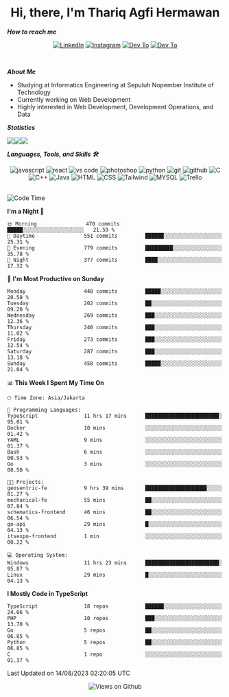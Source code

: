 <div align="center">
  <h1>Hi, there, I'm Thariq Agfi Hermawan</h1>
</div>


***How to reach me***
<p align='center'>
   <a href="https://www.linkedin.com/in/thariqagfihermawan" target="_blank"><img src="https://img.shields.io/badge/LinkedIn-0077B5?style=for-the-badge&logo=linkedin&logoColor=white" alt="LinkedIn"></a>
   <a href="https://www.instagram.com/thoriqagfi" target="_blank"><img src="https://img.shields.io/badge/Instagram-E4405F?style=for-the-badge&logo=instagram&logoColor=white" alt="Instagram"></a>
   <a href="https://medium.com/@thoriq.aghfi60" target="_blank"><img src="https://img.shields.io/badge/Medium-12100E?style=for-the-badge&logo=medium&logoColor=white" alt="Dev To"></a>
   <a href="https://linktr.ee/thoriqagfi" target="_blank"><img src="https://img.shields.io/badge/linktree-1de9b6?style=for-the-badge&logo=linktree&logoColor=white" alt="Dev To"></a>
</p>

<br>

***About Me***
- Studying at Informatics Engineering at Sepuluh Nopember Institute of Technology
- Currently working on Web Development
- Highly interested in Web Development, Development Operations, and Data

***Statistics***

<!-- [![GitHub Streak](http://github-readme-streak-stats.herokuapp.com?user=thoriqagfi&theme=dark)](https://git.io/streak-stats) -->

<div align="center">
  <div style="display: flex;">
    <img src="http://github-readme-streak-stats.herokuapp.com?user=thoriqagfi&theme=chartreuse-dark"/>
    <img src="https://github-readme-stats.vercel.app/api/top-langs/?username=thoriqagfi&layout=compact&&theme=chartreuse-dark&langs_count=8)](https://github.com/thoriqagfi"/>
    <img src="https://github-readme-stats.vercel.app/api?username=thoriqagfi&show_icons=true&theme=chartreuse-dark"/>
  </div>
</div>

<!-- [![Top Langs](https://github-readme-stats.vercel.app/api/top-langs/?username=thoriqagfi&layout=compact&&theme=chartreuse-dark&langs_count=8)](https://github.com/thoriqagfi)
< ![Agfi's GitHub stats](https://github-readme-stats.vercel.app/api?username=thoriqagfi&show_icons=true&theme=chartreuse-dark) -->

***Languages, Tools, and Skills 🛠***

  <div align="center">
    <img src="https://img.shields.io/badge/JavaScript-F7DF1E?style=for-the-badge&logo=javascript&logoColor=black" alt="javascript" />
    <img src="https://img.shields.io/badge/React-61DAFB?style=for-the-badge&logo=react&logoColor=black" alt="react" />
    <img src="https://img.shields.io/badge/vs%20code-007ACC?style=for-the-badge&logo=visual%20studio%20code&logoColor=white" alt="vs code" />
    <img src="https://img.shields.io/badge/adobe%20photoshop-31A8FF?style=for-the-badge&logo=adobe%20photoshop&logoColor=white" alt="photoshop" />
    <img src="https://img.shields.io/badge/python-3776AB?style=for-the-badge&logo=python&logoColor=white" alt="python" />
    <img src="https://img.shields.io/badge/Git-F05032?style=for-the-badge&logo=git&logoColor=white" alt="git" />
    <img src="https://img.shields.io/badge/GitHub-100000?style=for-the-badge&logo=github&logoColor=white" alt="github" />
    <img src="https://img.shields.io/badge/c-%2300599C.svg?style=for-the-badge&logo=c&logoColor=white" alt="C" />
    <img src="https://img.shields.io/badge/c++-%2300599C.svg?style=for-the-badge&logo=c%2B%2B&logoColor=white" alt="C++" />
    <img src="https://img.shields.io/badge/Java-ED8B00?style=for-the-badge&logo=java&logoColor=white" alt="Java"/>
    <img src="https://img.shields.io/badge/HTML5-E34F26?style=for-the-badge&logo=html5&logoColor=white" alt="HTML" />
    <img src="https://img.shields.io/badge/CSS-239120?&style=for-the-badge&logo=css3&logoColor=white" alt ="CSS" />
    <img src="https://img.shields.io/badge/tailwindcss-%2338B2AC.svg?style=for-the-badge&logo=tailwind-css&logoColor=white" alt="Tailwind" />
    <img src="https://img.shields.io/badge/MySQL-00000F?style=for-the-badge&logo=mysql&logoColor=white" alt="MYSQL" />
    <img src="https://img.shields.io/badge/Trello-%23026AA7.svg?style=for-the-badge&logo=Trello&logoColor=white" alt="Trello" />
  </div><br>

<!--START_SECTION:waka-->
![Code Time](http://img.shields.io/badge/Code%20Time-616%20hrs%2059%20mins-blue)

**I'm a Night 🦉** 

```text
🌞 Morning                470 commits         █████░░░░░░░░░░░░░░░░░░░░   21.59 % 
🌆 Daytime                551 commits         ██████░░░░░░░░░░░░░░░░░░░   25.31 % 
🌃 Evening                779 commits         █████████░░░░░░░░░░░░░░░░   35.78 % 
🌙 Night                  377 commits         ████░░░░░░░░░░░░░░░░░░░░░   17.32 % 
```
📅 **I'm Most Productive on Sunday** 

```text
Monday                   448 commits         █████░░░░░░░░░░░░░░░░░░░░   20.58 % 
Tuesday                  202 commits         ██░░░░░░░░░░░░░░░░░░░░░░░   09.28 % 
Wednesday                269 commits         ███░░░░░░░░░░░░░░░░░░░░░░   12.36 % 
Thursday                 240 commits         ███░░░░░░░░░░░░░░░░░░░░░░   11.02 % 
Friday                   273 commits         ███░░░░░░░░░░░░░░░░░░░░░░   12.54 % 
Saturday                 287 commits         ███░░░░░░░░░░░░░░░░░░░░░░   13.18 % 
Sunday                   458 commits         █████░░░░░░░░░░░░░░░░░░░░   21.04 % 
```


📊 **This Week I Spent My Time On** 

```text
🕑︎ Time Zone: Asia/Jakarta

💬 Programming Languages: 
TypeScript               11 hrs 17 mins      ████████████████████████░   95.01 % 
Docker                   10 mins             ░░░░░░░░░░░░░░░░░░░░░░░░░   01.42 % 
YAML                     9 mins              ░░░░░░░░░░░░░░░░░░░░░░░░░   01.37 % 
Bash                     6 mins              ░░░░░░░░░░░░░░░░░░░░░░░░░   00.93 % 
Go                       3 mins              ░░░░░░░░░░░░░░░░░░░░░░░░░   00.50 % 

🐱‍💻 Projects: 
geosentric-fe            9 hrs 39 mins       ████████████████████░░░░░   81.27 % 
mechanical-fe            55 mins             ██░░░░░░░░░░░░░░░░░░░░░░░   07.84 % 
schematics-frontend      46 mins             ██░░░░░░░░░░░░░░░░░░░░░░░   06.54 % 
go-api                   29 mins             █░░░░░░░░░░░░░░░░░░░░░░░░   04.13 % 
itsexpo-frontend         1 min               ░░░░░░░░░░░░░░░░░░░░░░░░░   00.22 % 

💻 Operating System: 
Windows                  11 hrs 23 mins      ████████████████████████░   95.87 % 
Linux                    29 mins             █░░░░░░░░░░░░░░░░░░░░░░░░   04.13 % 
```

**I Mostly Code in TypeScript** 

```text
TypeScript               18 repos            ██████░░░░░░░░░░░░░░░░░░░   24.66 % 
PHP                      10 repos            ███░░░░░░░░░░░░░░░░░░░░░░   13.70 % 
Go                       5 repos             ██░░░░░░░░░░░░░░░░░░░░░░░   06.85 % 
Python                   5 repos             ██░░░░░░░░░░░░░░░░░░░░░░░   06.85 % 
C                        1 repo              ░░░░░░░░░░░░░░░░░░░░░░░░░   01.37 % 
```




 Last Updated on 14/08/2023 02:20:05 UTC
<!--END_SECTION:waka-->

<div align="center">
<img src="https://komarev.com/ghpvc/?username=thoriqagfi&color=blue" alt="Views on Github" />
</div>
